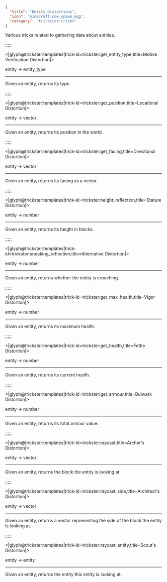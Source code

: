 ```json
{
  "title": "Entity Distortions",
  "icon": "minecraft:cow_spawn_egg",
  "category": "trickster:tricks"
}
```

Various tricks related to gathering data about entities.

;;;;;

<|glyph@trickster:templates|trick-id=trickster:get_entity_type,title=Motive Verification Distortion|>

entity -> entity_type

---

Given an entity, returns its type.

;;;;;

<|glyph@trickster:templates|trick-id=trickster:get_position,title=Locational Distortion|>

entity -> vector

---

Given an entity, returns its position in the world.

;;;;;

<|glyph@trickster:templates|trick-id=trickster:get_facing,title=Directional Distortion|>

entity -> vector

---

Given an entity, returns its facing as a vector.

;;;;;

<|glyph@trickster:templates|trick-id=trickster:height_reflection,title=Stature Distortion|>

entity -> number

---

Given an entity, returns its height in blocks.

;;;;;

<|glyph@trickster:templates|trick-id=trickster:sneaking_reflection,title=Alternative Distortion|>

entity -> number

---

Given an entity, returns whether the entity is crouching.

;;;;;

<|glyph@trickster:templates|trick-id=trickster:get_max_health,title=Vigor Distortion|>

entity -> number

---

Given an entity, returns its maximum health.

;;;;;

<|glyph@trickster:templates|trick-id=trickster:get_health,title=Fettle Distortion|>

entity -> number

---

Given an entity, returns its current health.

;;;;;

<|glyph@trickster:templates|trick-id=trickster:get_armour,title=Bulwark Distortion|>

entity -> number

---

Given an entity, returns its total armour value.

;;;;;

<|glyph@trickster:templates|trick-id=trickster:raycast,title=Archer's Distortion|>

entity -> vector

---

Given an entity, returns the block the entity is looking at.

;;;;;

<|glyph@trickster:templates|trick-id=trickster:raycast_side,title=Architect's Distortion|>

entity -> vector

---

Given an entity, returns a vector representing the side of the block the entity is looking at.

;;;;;

<|glyph@trickster:templates|trick-id=trickster:raycast_entity,title=Scout's Distortion|>

entity -> entity

---

Given an entity, returns the entity this entity is looking at.
